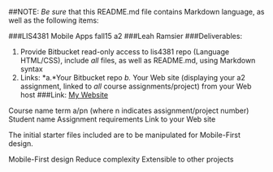 ##NOTE: *Be sure* that this README.md file contains Markdown language, as well as the following items:

###LIS4381 Mobile Apps fall15 a2
###Leah Ramsier
###Deliverables: 
1. Provide Bitbucket read-only access to lis4381 repo (Language HTML/CSS), include
*all* files, as well as README.md, using Markdown syntax
2. Links:
*a.*Your Bitbucket repo
*b.* Your Web site (displaying your a2 assignment, linked to *all* course assignments/project) from your Web host
###Link:
[My Website](http://leaherynramsier.com/lis4381/a2/index.php "Leah's Page")


Course name term a/pn (where n indicates assignment/project number)
Student name
Assignment requirements
Link to your Web site

The initial starter files included are to be manipulated for Mobile-First design.

Mobile-First design
Reduce complexity
Extensible to other projects

